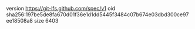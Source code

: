 version https://git-lfs.github.com/spec/v1
oid sha256:197be5de8fa670d01f36e1d1dd5445f3484c07b674e03dbd300ce97ee18508a8
size 6403
